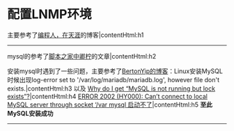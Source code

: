 # 配置LNMP环境
主要参考了[编程人，在天涯](https://www.cnblogs.com/wujuntian/p/8183952.html)的博客|contentHtml:h1

---

mysql的参考了[脚本之家中卿柠](https://www.jb51.net/article/112249.htm)的文章|contentHtml:h2

安装mysql时遇到了一些问题，主要参考了[BertonYip的博客](https://blog.csdn.net/BertonYip/article/details/80829524)：Linux安装MySQL时候出现log-error set to '/var/log/mariadb/mariadb.log', however file don't exists.|contentHtml:h3
以及
[Why do I get “MySQL is not running but lock exists”?](https://stackoverflow.com/questions/1248433/why-do-i-get-mysql-is-not-running-but-lock-exists/1248438)|contentHtml:h4
[ERROR 2002 (HY000): Can’t connect to local MySQL server through socket ‘/var mysql 启动不了](https://www.cnblogs.com/adolfmc/p/5875584.html)|contentHtml:h5
<strong>至此MySQL安装成功</strong>

---
